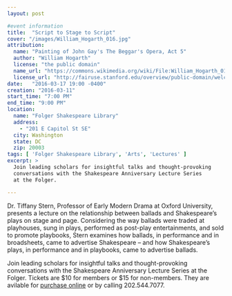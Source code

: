 ```yaml
---
layout: post

#event information
title:  "Script to Stage to Script"
cover: "/images/William_Hogarth_016.jpg"
attribution:
  name: "Painting of John Gay's The Beggar's Opera, Act 5"
  author: "William Hogarth"
  license: "the public domain"
  name_url: "https://commons.wikimedia.org/wiki/File:William_Hogarth_016.jpg"
  license_url: "http://fairuse.stanford.edu/overview/public-domain/welcome"
date:   "2016-03-17 19:00 -0400"
creation: "2016-03-11"
start_time: "7:00 PM"
end_time: "9:00 PM"
location:
  name: "Folger Shakespeare Library"
  address:
    - "201 E Capitol St SE"
  city: Washington
  state: DC
  zip: 20003
tags: [ 'Folger Shakespeare Library', 'Arts', 'Lectures' ]
excerpt: >
  Join leading scholars for insightful talks and thought-provoking
  conversations with the Shakespeare Anniversary Lecture Series
  at the Folger. 

---
```


Dr. Tiffany Stern, Professor of Early Modern Drama at Oxford
University, presents a lecture on the relationship between ballads
and Shakespeare’s plays on stage and page. Considering the way ballads
were traded at playhouses, sung in plays, performed as post-play
entertainments, and sold to promote playbooks, Stern examines how
ballads, in performance and in broadsheets, came to advertise
Shakespeare – and how Shakespeare’s plays, in performance and in
playbooks, came to advertise ballads.

Join leading scholars for insightful talks and thought-provoking
conversations with the Shakespeare Anniversary Lecture Series
at the Folger. Tickets are $10 for members or $15 for non-members.
They are avilable for [purchase online](http://www.folger.edu/events/tiffany-stern-script-stage-script) or by calling 202.544.7077.

